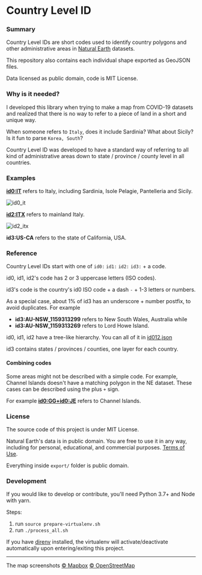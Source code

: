 # Country Level ID
### Summary

Country Level IDs are short codes used to identify country polygons and other administrative areas in [Natural Earth](https://www.naturalearthdata.com/) datasets.

This repository also contains each individual shape exported as GeoJSON files.

Data licensed as public domain, code is MIT License.



### Why is it needed?

I developed this library when trying to make a map from COVID-19 datasets and realized that there is no way to refer to a piece of land in a short and unique way. 

When someone refers to `Italy`, does it include Sardinia? What about Sicily? Is it fun to parse `Korea, South`?

Country Level ID was developed to have a standard way of referring to all kind of administrative areas down to state / province / county level in all countries.



### Examples

**[id0:IT](export/geojson/id0/it.geojson)** refers to Italy, including Sardinia, Isole Pelagie, Pantelleria and Sicily.

![id0_it](docs/id0_it.png)

**[id2:ITX](export/geojson/id2/itx.geojson)** refers to mainland Italy.

![id2_itx](docs/id2_itx.png)

**id3:US-CA** refers to the state of California, USA.

### Reference

Country Level IDs start with one of `id0:` `id1:` `id2:` `id3:` + a code.

id0, id1, id2's code has 2 or 3 uppercase letters (ISO codes).

id3's code is the country's id0 ISO code + a dash `-`  + 1-3 letters or numbers.

As a special case, about 1% of id3 has an underscore + number postfix, to avoid duplicates. For example 

- **id3:AU-NSW_1159313299** refers to New South Wales, Australia while
- **id3:AU-NSW_1159313269** refers to Lord Howe Island.

id0, id1, id2 have a tree-like hierarchy. You can all of it in [id012.json](export/id/id012.json)

id3 contains states / provinces / counties, one layer for each country.



#### Combining codes

Some areas might not be described with a simple code. For example, Channel Islands doesn't have a matching polygon in the NE dataset. These cases can be described using the plus `+` sign. 

For example **[id0:GG+id0:JE](docs/channel_islands.geojson)** refers to Channel Islands.



### License

The source code of this project is under MIT License.

Natural Earth's data is in public domain. You are free to use it in any way, including for personal, educational, and commercial purposes. [Terms of Use](https://www.naturalearthdata.com/about/terms-of-use/).

Everything inside `export/` folder is public domain. 



### Development

If you would like to develop or contribute, you'll need Python 3.7+ and Node with yarn.

Steps:

1. run `source prepare-virtualenv.sh`
2. run `./process_all.sh`

If you have [direnv](https://direnv.net/) installed, the virtualenv will activate/deactivate automatically upon entering/exiting this project.



---

The map screenshots [© Mapbox](https://www.mapbox.com/about/maps/) [© OpenStreetMap](http://www.openstreetmap.org/copyright)

